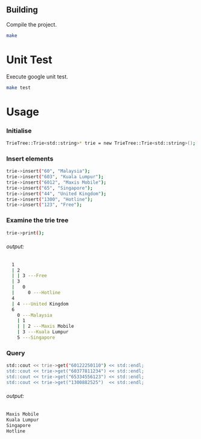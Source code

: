 ## Building
Compile the project. 
```bash
make
```

# Unit Test
Execute google unit test.
```bash
make test
```

# Usage

### Initialise
```bash
TrieTree::Trie<std::string>* trie = new TrieTree::Trie<std::string>();
```

### Insert elements
```bash
trie->insert("60", "Malaysia");
trie->insert("603", "Kuala Lumpur");
trie->insert("6012", "Maxis Mobile");
trie->insert("65", "Singapore");
trie->insert("44", "United Kingdom");
trie->insert("1300", "Hotline");
trie->insert("123", "Free");
```

### Examine the trie tree
```bash
trie->print();
```

###### output:
```bash
  1
  | 2
  | | 3 ---Free
  | 3
  |   0
  |     0 ---Hotline
  4
  | 4 ---United Kingdom
  6
    0 ---Malaysia
    | 1
    | | 2 ---Maxis Mobile
    | 3 ---Kuala Lumpur
    5 ---Singapore
```

### Query
```bash
std::cout << trie->get("60122250110") << std::endl;
std::cout << trie->get("60377811234") << std::endl;
std::cout << trie->get("65334556123") << std::endl;
std::cout << trie->get("1300882525")  << std::endl;
```

###### output:
```bash
Maxis Mobile
Kuala Lumpur
Singapore
Hotline
```

